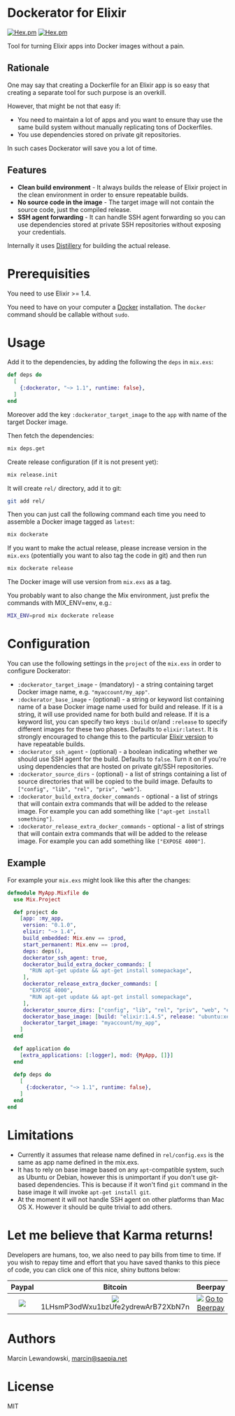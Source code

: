 # Dockerator for Elixir

[![Hex.pm](https://img.shields.io/hexpm/v/dockerator.svg)](https://hex.pm/packages/dockerator)
[![Hex.pm](https://img.shields.io/hexpm/dt/dockerator.svg)](https://hex.pm/packages/dockerator)

Tool for turning Elixir apps into Docker images without a pain.

## Rationale

One may say that creating a Dockerfile for an Elixir app is so easy that
creating a separate tool for such purpose is an overkill.

However, that might be not that easy if:

* You need to maintain a lot of apps and you want to ensure thay use the same
  build system without manually replicating tons of Dockerfiles.
* You use dependencies stored on private git repositories.

In such cases Dockerator will save you a lot of time.

## Features

* **Clean build environment** - It always builds the release of Elixir project 
  in the clean environment in order to ensure repeatable builds.
* **No source code in the image** - The target image will not contain the
  source code, just the compiled release.
* **SSH agent forwarding** - It can handle SSH agent forwarding so you can use 
  dependencies stored at private SSH repositories without exposing your 
  credentials.

Internally it uses [Distillery](https://github.com/bitwalker/distillery) for
building the actual release.


# Prerequisities

You need to use Elixir >= 1.4.

You need to have on your computer a [Docker](https://docker.io) installation.
The `docker` command should be callable without `sudo`.


# Usage

Add it to the dependencies, by adding the following the `deps` in `mix.exs`:

```elixir
def deps do
  [
    {:dockerator, "~> 1.1", runtime: false},
  ]
end
``` 

Moreover add the key `:dockerator_target_image` to the `app` with name of the
target Docker image.

Then fetch the dependencies:

```bash
mix deps.get
```

Create release configuration (if it is not present yet):

```bash
mix release.init
```

It will create `rel/` directory, add it to git:

```bash
git add rel/
```


Then you can just call the following command each time you need to assemble
a Docker image tagged as `latest`:

```bash
mix dockerate
```

If you want to make the actual release, please increase version in the
`mix.exs` (potentially you want to also tag the code in git) and then run

```bash
mix dockerate release
```

The Docker image will use version from `mix.exs` as a tag.

You probably want to also change the Mix environment, just prefix the
commands with MIX_ENV=env, e.g.:


```bash
MIX_ENV=prod mix dockerate release
```



# Configuration

You can use the following settings in the `project` of the `mix.exs` in order
to configure Dockerator:

* `:dockerator_target_image` - (mandatory) - a string containing target
  Docker image name, e.g. `"myaccount/my_app"`.
* `:dockerator_base_image` - (optional) - a string or keyword list containing 
  name of a base Docker image name used for build and release. If it is
  a string, it will use provided name for both build and release. If it is
  a keyword list, you can specify two keys `:build` or/and `:release` to
  specify different images for these two phases. Defaults to 
  `elixir:latest`. It is strongly encouraged to change this to the particular
  [Elixir version](https://hub.docker.com/r/library/elixir/tags/) to have
  repeatable builds.
* `:dockerator_ssh_agent` - (optional) - a boolean indicating whether
  we should use SSH agent for the build. Defaults to `false`. Turn it on
  if you're using dependencies that are hosted on private git/SSH repositories.
* `:dockerator_source_dirs` - (optional) - a list of strings containing a list
  of source directories that will be copied to the build image. Defaults to
  `["config", "lib", "rel", "priv", "web"]`.
* `:dockerator_build_extra_docker_commands` - optional - a list of strings that
  will contain extra commands that will be added to the release image. For
  example you can add something like `["apt-get install something"]`. 
* `:dockerator_release_extra_docker_commands` - optional - a list of strings that
  will contain extra commands that will be added to the release image. For
  example you can add something like `["EXPOSE 4000"]`. 

## Example

For example your `mix.exs` might look like this after the changes:

```elixir
defmodule MyApp.Mixfile do
  use Mix.Project

  def project do
    [app: :my_app,
     version: "0.1.0",
     elixir: "~> 1.4",
     build_embedded: Mix.env == :prod,
     start_permanent: Mix.env == :prod,
     deps: deps(),
     dockerator_ssh_agent: true,
     dockerator_build_extra_docker_commands: [
       "RUN apt-get update && apt-get install somepackage",
     ],
     dockerator_release_extra_docker_commands: [
       "EXPOSE 4000",
       "RUN apt-get update && apt-get install somepackage",
     ],
     dockerator_source_dirs: ["config", "lib", "rel", "priv", "web", "extra"],
     dockerator_base_image: [build: "elixir:1.4.5", release: "ubuntu:xenial"],
     dockerator_target_image: "myaccount/my_app",
    ]
  end

  def application do
    [extra_applications: [:logger], mod: {MyApp, []}]
  end

  defp deps do
    [
      {:dockerator, "~> 1.1", runtime: false},
    ]
  end
end
```


# Limitations

* Currently it assumes that release name defined in `rel/config.exs` is 
  the same as app name defined in the mix.exs.
* It has to rely on base image based on any `apt`-compatible system, such as 
  Ubuntu or Debian, however this is unimportant if you don't use git-based 
  dependencies. This is because if it won't find `git` command in the base
  image it will invoke `apt-get install git`.
* At the moment it will not handle SSH agent on other platforms than Mac OS X.
  However it should be quite trivial to add others.


# Let me believe that Karma returns!

Developers are humans, too, we also need to pay bills from time to time. If you
wish to repay time and effort that you have saved thanks to this piece of code,
you can click one of this nice, shiny buttons below:

| Paypal | Bitcoin | Beerpay |
| :----: | :-----: | :-----: |
| [![](https://www.paypalobjects.com/en_US/i/btn/btn_donateCC_LG.gif)](https://www.paypal.com/cgi-bin/webscr?cmd=_s-xclick&hosted_button_id=5BF9TT5YQNU5J) | [![](https://i.imgur.com/dFkg3fw.png)](https://i.imgur.com/5VJeR9h.png)<br> 1LHsmP3odWxu1bzUfe2ydrewArB72XbN7n | [![Go to Beerpay](https://beerpay.io/mspanc/jumbo/badge.svg)](https://beerpay.io/mspanc/jumbo) |


# Authors

Marcin Lewandowski, marcin@saepia.net


# License

MIT
